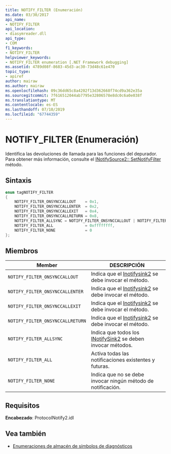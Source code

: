 ```yaml
---
title: NOTIFY_FILTER (Enumeración)
ms.date: 03/30/2017
api_name:
- NOTIFY_FILTER
api_location:
- diasymreader.dll
api_type:
- COM
f1_keywords:
- NOTIFY_FILTER
helpviewer_keywords:
- NOTIFY_FILTER enumeration [.NET Framework debugging]
ms.assetid: 4789d08f-8683-45d3-ac30-73d48c61e470
topic_type:
- apiref
author: mairaw
ms.author: mairaw
ms.openlocfilehash: 09c36dd65c8a4202f13d362668f74cd9a362e35a
ms.sourcegitcommit: 7f616512044ab7795e32806578e8dc0c6a0e038f
ms.translationtype: MT
ms.contentlocale: es-ES
ms.lasthandoff: 07/10/2019
ms.locfileid: "67744359"
---
```

# <a name="notifyfilter-enumeration"></a>NOTIFY_FILTER (Enumeración)
Identifica las devoluciones de llamada para las funciones del depurador. Para obtener más información, consulte el [INotifySource2:: SetNotifyFilter](../../../../docs/framework/unmanaged-api/diagnostics/inotifysource2-setnotifyfilter-method.md) método.  
  
## <a name="syntax"></a>Sintaxis  
  
```cpp  
enum tagNOTIFY_FILTER  
{  
    NOTIFY_FILTER_ONSYNCCALLOUT    = 0x1,  
    NOTIFY_FILTER_ONSYNCCALLENTER  = 0x2,  
    NOTIFY_FILTER_ONSYNCCALLEXIT   = 0x4,  
    NOTIFY_FILTER_ONSYNCCALLRETURN = 0x8,  
    NOTIFY_FILTER_ALLSYNC = NOTIFY_FILTER_ONSYNCCALLOUT | NOTIFY_FILTER_ONSYNCCALLENTER | NOTIFY_FILTER_ONSYNCCALLEXIT | NOTIFY_FILTER_ONSYNCCALLRETURN,  
    NOTIFY_FILTER_ALL              = 0xffffffff,  
    NOTIFY_FILTER_NONE             = 0  
};  
```  
  
## <a name="members"></a>Miembros  
  
|Member|DESCRIPCIÓN|  
|------------|-----------------|  
|`NOTIFY_FILTER_ONSYNCCALLOUT`|Indica que el [Inotifysink2](../../../../docs/framework/unmanaged-api/diagnostics/inotifysink2-onsynccallout-method.md) se debe invocar el método.|  
|`NOTIFY_FILTER_ONSYNCCALLENTER`|Indica que el [Inotifysink2](../../../../docs/framework/unmanaged-api/diagnostics/inotifysink2-onsynccallenter-method.md) se debe invocar el método.|  
|`NOTIFY_FILTER_ONSYNCCALLEXIT`|Indica que el [Inotifysink2](../../../../docs/framework/unmanaged-api/diagnostics/inotifysink2-onsynccallexit-method.md) se debe invocar el método.|  
|`NOTIFY_FILTER_ONSYNCCALLRETURN`|Indica que el [Inotifysink2](../../../../docs/framework/unmanaged-api/diagnostics/inotifysink2-onsynccallreturn-method.md) se debe invocar el método.|  
|`NOTIFY_FILTER_ALLSYNC`|Indica que todos los [INotifySink2](../../../../docs/framework/unmanaged-api/diagnostics/inotifysink2-interface.md) se deben invocar métodos.|  
|`NOTIFY_FILTER_ALL`|Activa todas las notificaciones existentes y futuras.|  
|`NOTIFY_FILTER_NONE`|Indica que no se debe invocar ningún método de notificación.|  
  
## <a name="requirements"></a>Requisitos  
 **Encabezado**: ProtocolNotify2.idl  
  
## <a name="see-also"></a>Vea también

- [Enumeraciones de almacén de símbolos de diagnósticos](../../../../docs/framework/unmanaged-api/diagnostics/diagnostics-symbol-store-enumerations.md)
